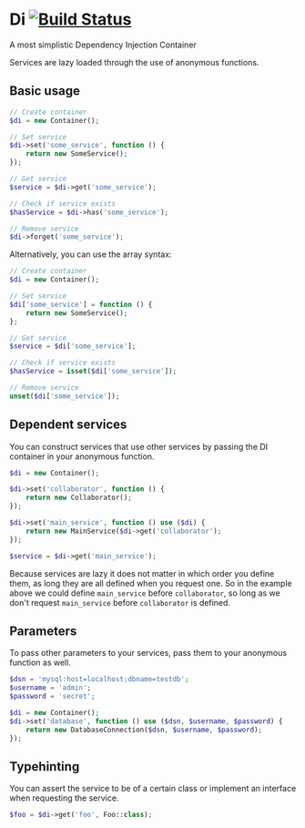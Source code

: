 # Di [![Build Status](https://travis-ci.org/Stratadox/Di.svg?branch=master)](https://travis-ci.org/Stratadox/Di)
A most simplistic Dependency Injection Container

Services are lazy loaded through the use of anonymous functions.

## Basic usage

```php
// Create container
$di = new Container();

// Set service
$di->set('some_service', function () {
    return new SomeService();
});

// Get service
$service = $di->get('some_service');

// Check if service exists
$hasService = $di->has('some_service');

// Remove service
$di->forget('some_service');
```

Alternatively, you can use the array syntax:

```php
// Create container
$di = new Container();

// Set service
$di['some_service'] = function () {
    return new SomeService();
};

// Get service
$service = $di['some_service'];

// Check if service exists
$hasService = isset($di['some_service']);

// Remove service
unset($di['some_service']);
```

## Dependent services

You can construct services that use other services by passing the DI container in your anonymous function.

```php
$di = new Container();

$di->set('collaborator', function () {
    return new Collaborator();
});

$di->set('main_service', function () use ($di) {
    return new MainService($di->get('collaborator');
});

$service = $di->get('main_service');
```

Because services are lazy it does not matter in which order you define them, as long they are all defined when you request one.
So in the example above we could define `main_service` before `collaborator`, so long as we don't request `main_service` before `collaborator` is defined.

## Parameters

To pass other parameters to your services, pass them to your anonymous function as well.

```php
$dsn = 'mysql:host=localhost;dbname=testdb';
$username = 'admin';
$password = 'secret';

$di = new Container();
$di->set('database', function () use ($dsn, $username, $password) {
    return new DatabaseConnection($dsn, $username, $password);
});
```

## Typehinting

You can assert the service to be of a certain class or implement an interface when requesting the service.
```php
$foo = $di->get('foo', Foo::class);
```
